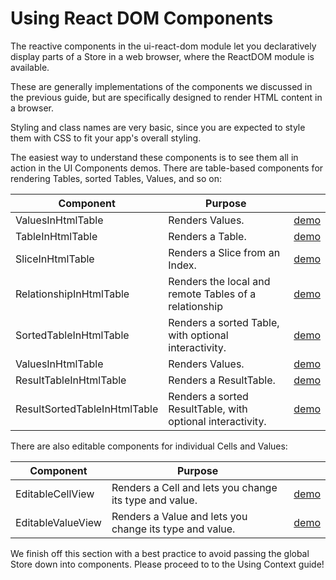 # Using React DOM Components

The reactive components in the ui-react-dom module let you declaratively display
parts of a Store in a web browser, where the ReactDOM module is available.

These are generally implementations of the components we discussed in the
previous guide, but are specifically designed to render HTML content in a
browser.

Styling and class names are very basic, since you are expected to style them
with CSS to fit your app's overall styling.

The easiest way to understand these components is to see them all in action in
the UI Components demos. There are table-based components for rendering Tables,
sorted Tables, Values, and so on:

| Component                    | Purpose                                                    |                                                           |
| ---------------------------- | ---------------------------------------------------------- | --------------------------------------------------------- |
| ValuesInHtmlTable            | Renders Values.                                            | [demo](/demos/ui-components/valuesinhtmltable)            |
| TableInHtmlTable             | Renders a Table.                                           | [demo](/demos/ui-components/tableinhtmltable)             |
| SliceInHtmlTable             | Renders a Slice from an Index.                             | [demo](/demos/ui-components/sliceinhtmltable)             |
| RelationshipInHtmlTable      | Renders the local and remote Tables of a relationship      | [demo](/demos/ui-components/relationshipinhtmltable)      |
| SortedTableInHtmlTable       | Renders a sorted Table, with optional interactivity.       | [demo](/demos/ui-components/sortedtableinhtmltable)       |
| ValuesInHtmlTable            | Renders Values.                                            | [demo](/demos/ui-components/valuesinhtmltable)            |
| ResultTableInHtmlTable       | Renders a ResultTable.                                     | [demo](/demos/ui-components/resulttableinhtmltable)       |
| ResultSortedTableInHtmlTable | Renders a sorted ResultTable, with optional interactivity. | [demo](/demos/ui-components/resultsortedtableinhtmltable) |

There are also editable components for individual Cells and Values:

| Component         | Purpose                                                 |                                                |
| ----------------- | ------------------------------------------------------- | ---------------------------------------------- |
| EditableCellView  | Renders a Cell and lets you change its type and value.  | [demo](/demos/ui-components/editablecellview)  |
| EditableValueView | Renders a Value and lets you change its type and value. | [demo](/demos/ui-components/editablevalueview) |

We finish off this section with a best practice to avoid passing the global
Store down into components. Please proceed to to the Using Context guide!
